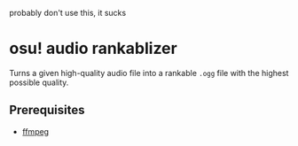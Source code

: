 probably don't use this, it sucks

# osu! audio rankablizer

Turns a given high-quality audio file into a rankable `.ogg` file with the highest possible quality.

## Prerequisites

* [ffmpeg](https://www.ffmpeg.org/download.html)
